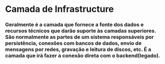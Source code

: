 # Camada de Infrastructure

### Geralmente é a camada que fornece a fonte dos dados e recursos técnicos que darão suporte às camadas superiores. São normalmente as partes de um sistema responsáveis por persistência, conexões com bancos de dados, envio de mensagens por redes, gravação e leitura de discos, etc. É a camada que irá fazer a conexão direta com o backend(legado).
